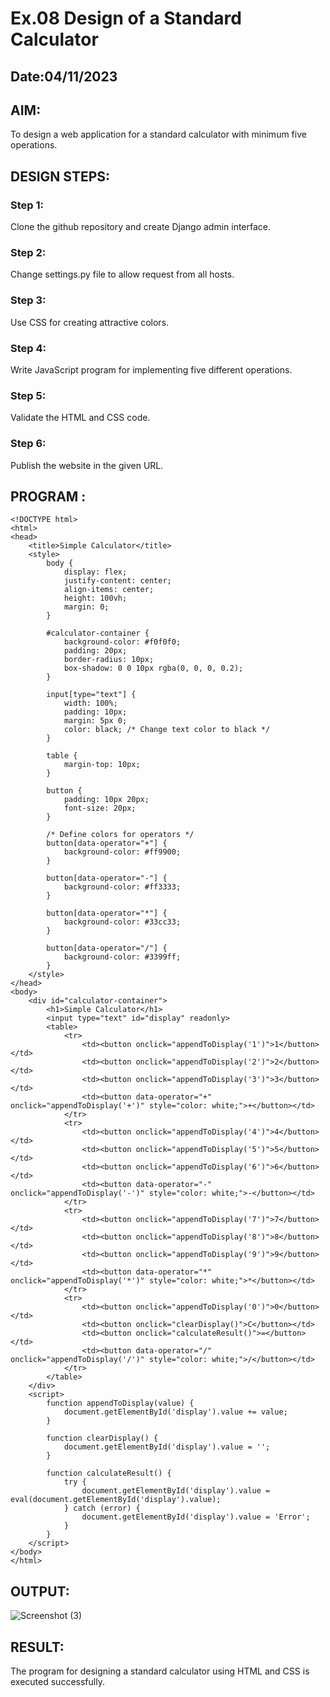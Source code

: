 # Ex.08 Design of a Standard Calculator
## Date:04/11/2023

## AIM:
To design a web application for a standard calculator with minimum five operations.

## DESIGN STEPS:

### Step 1:
Clone the github repository and create Django admin interface.

### Step 2:
Change settings.py file to allow request from all hosts.

### Step 3:
Use CSS for creating attractive colors.

### Step 4:
Write JavaScript program for implementing five different operations.

### Step 5:
Validate the HTML and CSS code.

### Step 6:
Publish the website in the given URL.

## PROGRAM :
```
<!DOCTYPE html>
<html>
<head>
    <title>Simple Calculator</title>
    <style>
        body {
            display: flex;
            justify-content: center;
            align-items: center;
            height: 100vh;
            margin: 0;
        }

        #calculator-container {
            background-color: #f0f0f0;
            padding: 20px;
            border-radius: 10px;
            box-shadow: 0 0 10px rgba(0, 0, 0, 0.2);
        }

        input[type="text"] {
            width: 100%;
            padding: 10px;
            margin: 5px 0;
            color: black; /* Change text color to black */
        }

        table {
            margin-top: 10px;
        }

        button {
            padding: 10px 20px;
            font-size: 20px;
        }

        /* Define colors for operators */
        button[data-operator="+"] {
            background-color: #ff9900;
        }

        button[data-operator="-"] {
            background-color: #ff3333;
        }

        button[data-operator="*"] {
            background-color: #33cc33;
        }

        button[data-operator="/"] {
            background-color: #3399ff;
        }
    </style>
</head>
<body>
    <div id="calculator-container">
        <h1>Simple Calculator</h1>
        <input type="text" id="display" readonly>
        <table>
            <tr>
                <td><button onclick="appendToDisplay('1')">1</button></td>
                <td><button onclick="appendToDisplay('2')">2</button></td>
                <td><button onclick="appendToDisplay('3')">3</button></td>
                <td><button data-operator="+" onclick="appendToDisplay('+')" style="color: white;">+</button></td>
            </tr>
            <tr>
                <td><button onclick="appendToDisplay('4')">4</button></td>
                <td><button onclick="appendToDisplay('5')">5</button></td>
                <td><button onclick="appendToDisplay('6')">6</button></td>
                <td><button data-operator="-" onclick="appendToDisplay('-')" style="color: white;">-</button></td>
            </tr>
            <tr>
                <td><button onclick="appendToDisplay('7')">7</button></td>
                <td><button onclick="appendToDisplay('8')">8</button></td>
                <td><button onclick="appendToDisplay('9')">9</button></td>
                <td><button data-operator="*" onclick="appendToDisplay('*')" style="color: white;">*</button></td>
            </tr>
            <tr>
                <td><button onclick="appendToDisplay('0')">0</button></td>
                <td><button onclick="clearDisplay()">C</button></td>
                <td><button onclick="calculateResult()">=</button></td>
                <td><button data-operator="/" onclick="appendToDisplay('/')" style="color: white;">/</button></td>
            </tr>
        </table>
    </div>
    <script>
        function appendToDisplay(value) {
            document.getElementById('display').value += value;
        }

        function clearDisplay() {
            document.getElementById('display').value = '';
        }

        function calculateResult() {
            try {
                document.getElementById('display').value = eval(document.getElementById('display').value);
            } catch (error) {
                document.getElementById('display').value = 'Error';
            }
        }
    </script>
</body>
</html>
```
## OUTPUT:
![Screenshot (3)](https://github.com/Soorya7/Calc/assets/105735689/de57303f-e4d9-4292-bb01-498d60d1d182)


## RESULT:
The program for designing a standard calculator using HTML and CSS is executed successfully.
